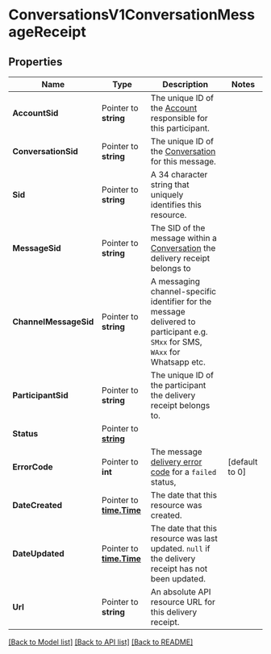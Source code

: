 # ConversationsV1ConversationMessageReceipt

## Properties

Name | Type | Description | Notes
------------ | ------------- | ------------- | -------------
**AccountSid** | Pointer to **string** | The unique ID of the [Account](https://www.twilio.com/docs/iam/api/account) responsible for this participant. |
**ConversationSid** | Pointer to **string** | The unique ID of the [Conversation](https://www.twilio.com/docs/conversations/api/conversation-resource) for this message. |
**Sid** | Pointer to **string** | A 34 character string that uniquely identifies this resource. |
**MessageSid** | Pointer to **string** | The SID of the message within a [Conversation](https://www.twilio.com/docs/conversations/api/conversation-resource) the delivery receipt belongs to |
**ChannelMessageSid** | Pointer to **string** | A messaging channel-specific identifier for the message delivered to participant e.g. `SMxx` for SMS, `WAxx` for Whatsapp etc.  |
**ParticipantSid** | Pointer to **string** | The unique ID of the participant the delivery receipt belongs to. |
**Status** | Pointer to [**string**](ConversationMessageReceiptEnumDeliveryStatus.md) |  |
**ErrorCode** | Pointer to **int** | The message [delivery error code](https://www.twilio.com/docs/sms/api/message-resource#delivery-related-errors) for a `failed` status,  |[default to 0]
**DateCreated** | Pointer to [**time.Time**](time.Time.md) | The date that this resource was created. |
**DateUpdated** | Pointer to [**time.Time**](time.Time.md) | The date that this resource was last updated. `null` if the delivery receipt has not been updated. |
**Url** | Pointer to **string** | An absolute API resource URL for this delivery receipt. |

[[Back to Model list]](../README.md#documentation-for-models) [[Back to API list]](../README.md#documentation-for-api-endpoints) [[Back to README]](../README.md)


